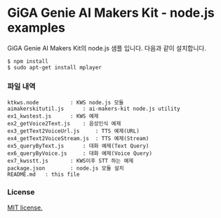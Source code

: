 # GiGA Genie AI Makers Kit - node.js examples

GiGA Genie AI Makers Kit의 node.js 샘플 입니다.
다음과 같이 설치합니다.

	$ npm install
	$ sudo apt-get install mplayer

### 파일 내역

    ktkws.node			: KWS node.js 모듈 
    aimakerskitutil.js		: ai-makers-kit node.js utility
    ex1_kwstest.js		: KWS 예제
    ex2_getVoice2Text.js 	: 음성인식 예제
    ex3_getText2VoiceUrl.js     : TTS 예제(URL)
    ex4_getText2VoiceStream.js	: TTS 예제(Stream)
    ex5_queryByText.js		: 대화 예제(Text Query)
    ex6_queryByVoice.js		: 대화 예제(Voice Query)
    ex7_kwsstt.js		: KWS이후 STT 하는 예제
    package.json		: node.js 모듈 설치
    README.md   : this file

    
### License

[MIT license.](https://github.com/gigagenie/ai-makers-kit/blob/master/LICENSE)
